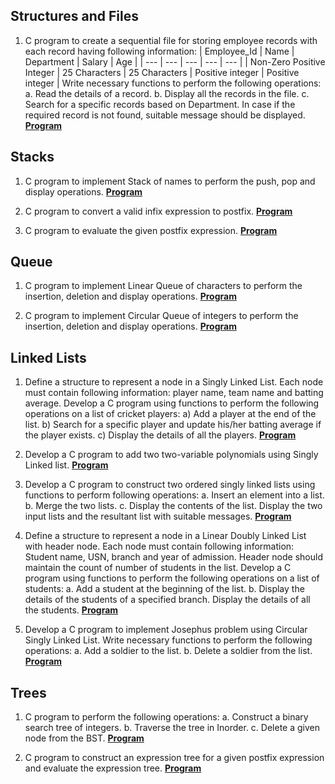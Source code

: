 ## Structures and Files

1. C program to create a sequential file for storing employee records with each record having following information:
    | Employee_Id | Name | Department | Salary | Age |
    | --- | --- | --- | --- | --- |
    | Non-Zero
    Positive Integer | 25
    Characters | 25
    Characters | Positive integer | Positive integer |
    Write necessary functions to perform the following operations:
    a. Read the details of a record.
    b. Display all the records in the file.
    c. Search for a specific records based on Department. In case if the required record is not found, suitable message should be displayed.
[**Program**](https://github.com/CodebyKumar/Data-Structures-in-C/blob/main/Structures_Files/Struct_Files_employ.c)


## Stacks

1. C program to implement Stack of names to perform the push, pop and display operations.
[**Program**](https://github.com/CodebyKumar/Data-Structures-in-C/blob/main/Stack/stack_names.c)

1. C program to convert a valid infix expression to postfix.
[**Program**](https://github.com/CodebyKumar/Data-Structures-in-C/blob/main/Stack/infix_to_postfix.c)

1. C program to evaluate the given postfix expression.
[**Program**](https://github.com/CodebyKumar/Data-Structures-in-C/blob/main/Stack/postfix_eval.c)

## Queue

1. C program to implement Linear Queue of characters to perform the insertion, deletion and display operations.
[**Program**](https://github.com/CodebyKumar/Data-Structures-in-C/blob/main/Queue/LinearQ_names.c)

1. C program to implement Circular Queue of integers to perform the insertion, deletion and display operations.
[**Program**](https://github.com/CodebyKumar/Data-Structures-in-C/blob/main/Queue/CircularQ_int.c)

## Linked Lists

1. Define a structure to represent a node in a Singly Linked List. Each node must contain following information: player name, team name and batting average. Develop a C program using functions to perform the following operations on a list of cricket players:
    a) Add a player at the end of the list.
    b) Search for a specific player and update his/her batting average    if the player exists.
    c) Display the details of all the players.
[**Program**](https://github.com/CodebyKumar/Data-Structures-in-C/blob/main/LinkedLists/SLL_cricket.c)

1. Develop a C program to add two two-variable polynomials using Singly Linked list.
[**Program**](https://github.com/CodebyKumar/Data-Structures-in-C/blob/main/LinkedLists/SLL_poly.c)

1. Develop a C program to construct two ordered singly linked lists using functions to perform following operations:
    a. Insert an element into a list.
    b. Merge the two lists.
    c. Display the contents of the list.
    Display the two input lists and the resultant list with suitable messages.
[**Program**](https://github.com/CodebyKumar/Data-Structures-in-C/blob/main/LinkedLists/SLL_lists.c)

1. Define a structure to represent a node in a Linear Doubly Linked List with header node. Each node must contain following information: Student name, USN, branch and year of admission. Header node should maintain the count of number of students in the list. Develop a C program using functions to perform the following operations on a list of students:
    a. Add a student at the beginning of the list.
    b. Display the details of the students of a specified branch.
    Display the details of all the students.
[**Program**](https://github.com/CodebyKumar/Data-Structures-in-C/blob/main/LinkedLists/DLL_students.c)

1. Develop a C program to implement Josephus problem using Circular Singly Linked List. Write necessary functions to perform the following operations:
    a. Add a soldier to the list.
    b. Delete a soldier from the list.
[**Program**](https://github.com/CodebyKumar/Data-Structures-in-C/blob/main/LinkedLists/CSLL_josephus.c)

## Trees

1. C program to perform the following operations:
    a. Construct a binary search tree of integers.
    b. Traverse the tree in Inorder.
    c. Delete a given node from the BST.
[**Program**](https://github.com/CodebyKumar/Data-Structures-in-C/blob/main/Tree/BST_oper.c)

1. C program to construct an expression tree for a given postfix expression and evaluate the expression tree.
[**Program**](https://github.com/CodebyKumar/Data-Structures-in-C/blob/main/Tree/ET.c)
